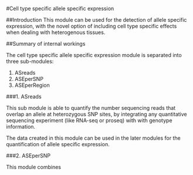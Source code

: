 #Cell type specific allele specific expression

##Introduction
This module can be used for the detection of allele specific expression, 
with the novel option of including cell type specific effects when dealing 
with heterogenous tissues.


##Summary of internal workings

The cell type specific allele specific expression module is separated into three sub-modules:

1. ASreads
2. ASEperSNP
3. ASEperRegion

###1. ASreads

This sub module is able to quantify the number sequencing reads that overlap an
allele at heterozygous SNP sites, by integrating any quantitative sequencing 
experiment (like RNA-seq or proseq) with with genotype information.

The data created in this module can be used in the later modules for the 
quantification of allele specific expression.    


###2. ASEperSNP

This module combines 